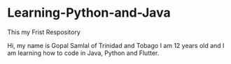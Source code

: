 # Learning-Python-and-Java
This my Frist Respository

Hi, my name is Gopal Samlal of Trinidad and Tobago I am 12 years old and I am learning how to code in Java, Python and Flutter.
